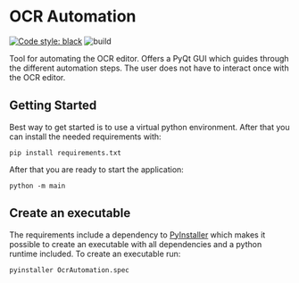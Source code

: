 # OCR Automation

[![Code style: black](https://img.shields.io/badge/code%20style-black-000000.svg)](https://github.com/psf/black)
![build](https://github.com/JamesNeumann/ocr-automation/actions/workflows/build.yml/badge.svg)

Tool for automating the OCR editor. Offers a PyQt GUI which guides through the different automation steps. The user does
not have to interact once with the OCR editor.

## Getting Started

Best way to get started is to use a virtual python environment. After that you can install the needed requirements with:

````shell
pip install requirements.txt
````

After that you are ready to start the application:

````shell
python -m main
````

## Create an executable

The requirements include a dependency to [PyInstaller](https://github.com/pyinstaller/pyinstaller) which makes it
possible to create an executable with all dependencies and a python runtime included. To create an executable run:

````shell
pyinstaller OcrAutomation.spec
````
